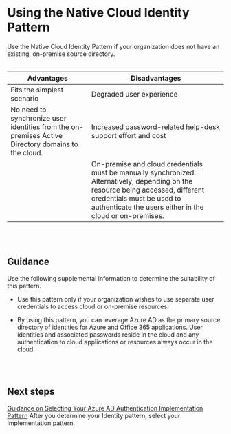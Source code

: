 # Using the Native Cloud Identity Pattern

Use the Native Cloud Identity Pattern if your organization does not have an existing, on-premise source directory. 
<br />
<br />

|**Advantages** | **Disadvantages** |  
| -------------| -------------| 
|Fits the simplest scenario |Degraded user experience|
|No need to synchronize user identities from the on-premises Active Directory domains to the cloud. | Increased password-related help-desk support effort and cost |
| | On-premise and cloud credentials must be manually synchronized. Alternatively, depending on the resource being accessed, different credentials must be used to authenticate the users either in the cloud or on-premises. |
<br />
<br />

## Guidance
Use the following supplemental information to determine the suitability of this pattern.
- Use this pattern only if your organization wishes to use separate user credentials to access cloud or on-premise resources.

- By using this pattern, you can leverage Azure AD as the primary source directory of identities for Azure and Office 365 applications. User identities and associated passwords reside in the cloud and any authentication to cloud applications or resources always occur in the cloud.
<br />
<br />

## Next steps
[Guidance on Selecting Your Azure AD Authentication Implementation Pattern](1.7-Selecting-your-Azure-AD-Authentication-Implementation-Pattern.md)  After you determine your Identity pattern, select your Implementation pattern.
